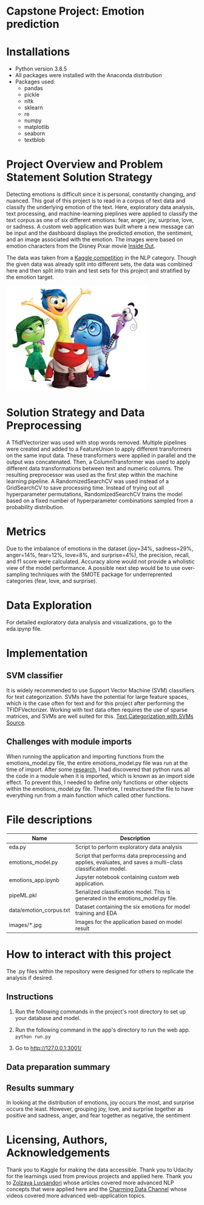 # Capstone Project: Emotion prediction


# Installations
- Python version 3.8.5
- All packages were installed with the Anaconda distribution
- Packages used:
	- pandas
	- pickle
	- nltk
	- sklearn
	- re
	- numpy
	- matplotlib
	- seaborn
	- textblob

# Project Overview and Problem Statement Solution Strategy
Detecting emotions is difficult since it is personal, constantly changing, and nuanced.  This goal of this project is to read in a corpus of text data and classify the underlying emotion of the text.  Here, exploratory data analysis, text processing, and machine-learning pieplines were 
applied to classify the text corpus as one of six different emotions: fear, anger, joy, surprise, love, or sadness.  A custom web application was built where a new message can be input and the dashboard displays
the predicted emotion, the sentiment, and an image associated with the emotion.  The images were based on emotion characters from the Disney Pixar movie [Inside Out](https://www.pixar.com/feature-films/inside-out).  

The data was taken from a [Kaggle competition](https://www.kaggle.com/datasets/praveengovi/emotions-dataset-for-nlp) in the NLP category.  Though the given data was already split into different sets, the data was combined here and
then split into train and test sets for this project and stratified by the emotion target.  


![Inside Out Emotions](./images/initial.jpg)

# Solution Strategy and Data Preprocessing

A TfidfVectorizer was used with stop words removed.  Multiple pipelines were created and added to a FeatureUnion to apply different transformers on the same input data.  These transformers were applied in parallel and the output was concatenated.  Then, a ColumnTransformer was used to apply different data
transformations between text and numeric columns.  The resulting preprocessor was used as the first step within the machine learning pipeline.  A RandomizedSearchCV was used instead of a GridSearchCV to save processing time.  Instead of 
trying out all hyperparameter permutations, RandomizedSearchCV trains the model based on a fixed number of hyperparameter combinations sampled from a probability distribution.  

# Metrics
Due to the imbalance of emotions in the dataset (joy=34%, sadness=29%, anger=14%, fear=12%, love=8%, and surprise=4%), the precision, recall, and f1 score were calculated.  Accuracy alone would not provide a wholistic view of the
model performance.  A possible next step would be to use over-sampling techniques with the SMOTE package for underreprented categories (fear, love, and surprise).  


# Data Exploration 
For detailed exploratory data analysis and visualizations, go to the eda.ipynp file.  




# Implementation 

## SVM classifier
It is widely recommended to use Support Vector Machine (SVM) classifiers for text categorization.  SVMs have the potential for large feature spaces, which is the case often for text and for this project after performing the TFIDFVectorizer.  Working with text
data often requires the use of sparse matrices, and SVMs are well suited for this.  [Text Categorization with SVMs Source](https://www.cs.cornell.edu/people/tj/publications/joachims_98a.pdf).
## Challenges with module imports
When running the application and importing functions from the emotions_model.py file, the entire emotions_model.py file was run at the time of import.  After some [research](https://www.pythonmorsels.com/importing-module-runs-code/), I had discovered
that python runs all the code in a module when it is imported, which is known as an import side effect.  To prevent this, I needed to define only functions or other objects within
the emotions_model.py file.  Therefore, I restructured the file to have everything run from a main function which called other functions.  


# File descriptions

| Name| Description |
| ----------- | ----------- |
| eda.py|  Script to perform exploratory data analysis |
| emotions_model.py| Script that performs data preprocessing and applies, evaluates, and saves a multi-class classification model. |
| emotions_app.ipynb | Jupyter notebook containing custom web application.   |
| pipeML.pkl| Serialized classification model.  This is generated in the emotions_model.py file.|
| data/emotion_corpus.txt | Dataset containing the six emotions for model training and EDA |
| images/*.jpg | Images for the application based on model result | 


# How to interact with this project
The .py files within the repository were designed for others to replicate the analysis if desired.    


## Instructions
1. Run the following commands in the project's root directory to set up your database and model.



2. Run the following command in the app's directory to run the web app.
    `python run.py`

3. Go to http://127.0.0.1:3001/

## Data preparation summary  


## Results summary


In looking at the distribution of emotions, joy occurs the most, and surprise occurs the least.  However, grouping joy, love, and surprise together as positive and sadness, anger, and fear together as negative, the sentiment 


# Licensing, Authors, Acknowledgements
Thank you to Kaggle for making the data accessible.  Thank you to Udacity for the learnings used from previous projects and applied here.  Thank you to [Zolzaya Luvsandorj](https://zluvsand.github.io/) whose articles covered more advanced
NLP concepts that were applied here and the [Charming Data Channel](https://www.youtube.com/channel/UCqBFsuAz41sqWcFjZkqmJqQ) whose videos covered more advanced web-application topics.    